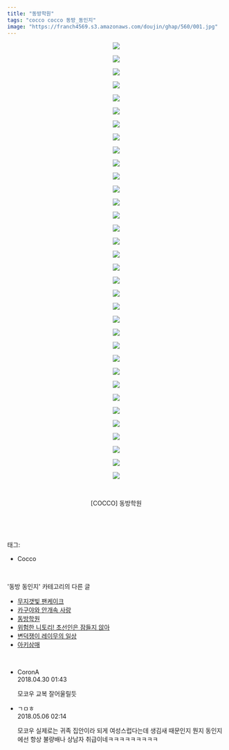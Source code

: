 ```yaml
---
title: "동방학원"
tags: "cocco cocco 동방_동인지"
image: "https://franch4569.s3.amazonaws.com/doujin/ghap/560/001.jpg"
---
```

<div class="article">
<p style="text-align: center; clear: none; float: none;"><img src="{{ site.imgserver2 }}/ghap/560/001.jpg"/></p>
<p style="text-align: center; clear: none; float: none;"><img src="{{ site.imgserver2 }}/ghap/560/002.jpg"/></p>
<p style="text-align: center; clear: none; float: none;"><img src="{{ site.imgserver2 }}/ghap/560/003.jpg"/></p>
<p style="text-align: center; clear: none; float: none;"><img src="{{ site.imgserver2 }}/ghap/560/004.jpg"/></p>
<p style="text-align: center; clear: none; float: none;"><img src="{{ site.imgserver2 }}/ghap/560/005.jpg"/></p>
<p style="text-align: center; clear: none; float: none;"><img src="{{ site.imgserver2 }}/ghap/560/006.jpg"/></p>
<p style="text-align: center; clear: none; float: none;"><img src="{{ site.imgserver2 }}/ghap/560/007.jpg"/></p>
<p style="text-align: center; clear: none; float: none;"><img src="{{ site.imgserver2 }}/ghap/560/008.jpg"/></p>
<p style="text-align: center; clear: none; float: none;"><img src="{{ site.imgserver2 }}/ghap/560/009.jpg"/></p>
<p style="text-align: center; clear: none; float: none;"><img src="{{ site.imgserver2 }}/ghap/560/010.jpg"/></p>
<p style="text-align: center; clear: none; float: none;"><img src="{{ site.imgserver2 }}/ghap/560/011.jpg"/></p>
<p style="text-align: center; clear: none; float: none;"><img src="{{ site.imgserver2 }}/ghap/560/012.jpg"/></p>
<p style="text-align: center; clear: none; float: none;"><img src="{{ site.imgserver2 }}/ghap/560/013.jpg"/></p>
<p style="text-align: center; clear: none; float: none;"><img src="{{ site.imgserver2 }}/ghap/560/014.jpg"/></p>
<p style="text-align: center; clear: none; float: none;"><img src="{{ site.imgserver2 }}/ghap/560/015.jpg"/></p>
<p style="text-align: center; clear: none; float: none;"><img src="{{ site.imgserver2 }}/ghap/560/016.jpg"/></p>
<p style="text-align: center; clear: none; float: none;"><img src="{{ site.imgserver2 }}/ghap/560/017.jpg"/></p>
<p style="text-align: center; clear: none; float: none;"><img src="{{ site.imgserver2 }}/ghap/560/018.jpg"/></p>
<p style="text-align: center; clear: none; float: none;"><img src="{{ site.imgserver2 }}/ghap/560/019.jpg"/></p>
<p style="text-align: center; clear: none; float: none;"><img src="{{ site.imgserver2 }}/ghap/560/020.jpg"/></p>
<p style="text-align: center; clear: none; float: none;"><img src="{{ site.imgserver2 }}/ghap/560/021.jpg"/></p>
<p style="text-align: center; clear: none; float: none;"><img src="{{ site.imgserver2 }}/ghap/560/022.jpg"/></p>
<p style="text-align: center; clear: none; float: none;"><img src="{{ site.imgserver2 }}/ghap/560/023.jpg"/></p>
<p style="text-align: center; clear: none; float: none;"><img src="{{ site.imgserver2 }}/ghap/560/024.jpg"/></p>
<p style="text-align: center; clear: none; float: none;"><img src="{{ site.imgserver2 }}/ghap/560/025.jpg"/></p>
<p style="text-align: center; clear: none; float: none;"><img src="{{ site.imgserver2 }}/ghap/560/026.jpg"/></p>
<p style="text-align: center; clear: none; float: none;"><img src="{{ site.imgserver2 }}/ghap/560/027.jpg"/></p>
<p style="text-align: center; clear: none; float: none;"><img src="{{ site.imgserver2 }}/ghap/560/028.jpg"/></p>
<p style="text-align: center; clear: none; float: none;"><img src="{{ site.imgserver2 }}/ghap/560/029.jpg"/></p>
<p style="text-align: center; clear: none; float: none;"><img src="{{ site.imgserver2 }}/ghap/560/030.jpg"/></p>
<p style="text-align: center; clear: none; float: none;"><img src="{{ site.imgserver2 }}/ghap/560/031.jpg"/></p>
<p style="text-align: center; clear: none; float: none;"><img src="{{ site.imgserver2 }}/ghap/560/032.jpg"/></p>
<p style="text-align: center; clear: none; float: none;"><img src="{{ site.imgserver2 }}/ghap/560/033.jpg"/></p>
<p style="text-align: center; clear: none; float: none;"><img src="{{ site.imgserver2 }}/ghap/560/034.jpg"/></p>
<p style="text-align: center; clear: none; float: none;"><br/></p>
<p style="text-align: center; clear: none; float: none;">[COCCO] 동방학원</p>
<p><br/></p>
</div><br/>
<div class="tagTrail">
<p>태그: </p>
<ul>
<li>Cocco</li>
</ul>
</div><br/>
<div class="another">
<p>'동방 동인지' 카테고리의 다른 글</p>
<ul>
<li><a href="/ghap_562">무지갯빛 팬케이크</a></li>
<li><a href="/ghap_561">카구야와 안개속 사랑</a></li>
<li><a href="/ghap_560">동방학원</a></li>
<li><a href="/ghap_559">위험한 니토리! 초선인은 잠들지 않아</a></li>
<li><a href="/ghap_558">변덕쟁이 레이무의 일상</a></li>
<li><a href="/ghap_557">아키삼매</a></li>
</ul>
</div><br/>
<div class="cb_module cb_fluid">
<div class="cb_wrt cb_profile">
<div class="comment">
<ul>
<li class="cb_thumb_off" id="comment15247196">
<div class="cb_comment_area">
<div class="cb_info_area">
<div class="cb_section">
<span class="cb_nick_name">CoronA</span>
</div>
<div class="cb_section">
<span class="cb_date">2018.04.30 01:43 </span>
</div>
</div>
<div class="cb_dsc_comment">
<p class="cb_dsc">
											모코우 교복 잘어울릴듯
										</p>
</div>
</div></li>
<li class="cb_thumb_off" id="comment15251163">
<div class="cb_comment_area">
<div class="cb_info_area">
<div class="cb_section">
<span class="cb_nick_name">ㄱㅁㅎ</span>
</div>
<div class="cb_section">
<span class="cb_date">2018.05.06 02:14 </span>
</div>
</div>
<div class="cb_dsc_comment">
<p class="cb_dsc">
											모코우 실제로는 귀족 집안이라 되게 여성스럽다는데 생김새 때문인지 뭔지 동인지에선 항상 불량배나 상남자 취급이네ㅋㅋㅋㅋㅋㅋㅋㅋㅋ
										</p>
</div>
</div></li>
</ul>
</div>
</div><!-- commentList close -->
</div><br/>
